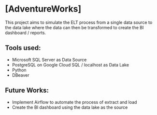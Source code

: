 # [AdventureWorks]

This project aims to simulate the ELT process from a single data source to the data lake where the data can then be transformed to create the BI dashboard / reports.

## Tools used:
- Microsoft SQL Server as Data Source
- PostgreSQL on Google Cloud SQL / localhost as Data Lake
- Python
- DBeaver

## Future Works:
- Implement Airflow to automate the process of extract and load
- Create the BI dashboard using the data lake as the source
